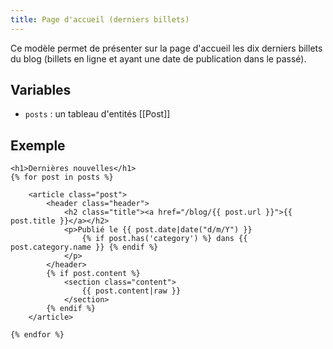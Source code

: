 ```yaml
---
title: Page d'accueil (derniers billets)
---
```


Ce modèle permet de présenter sur la page d'accueil les dix derniers billets du blog (billets en ligne et ayant une date de publication dans le passé).

## Variables

* `posts` : un tableau d'entités [[Post]]

## Exemple

```twig
<h1>Dernières nouvelles</h1>
{% for post in posts %}

    <article class="post">
        <header class="header">
            <h2 class="title"><a href="/blog/{{ post.url }}">{{ post.title }}</a></h2>
            <p>Publié le {{ post.date|date("d/m/Y") }} 
                {% if post.has('category') %} dans {{ post.category.name }} {% endif %}
            </p>
        </header>
        {% if post.content %}
            <section class="content">
                {{ post.content|raw }}
            </section>
        {% endif %}
    </article>

{% endfor %}
```
